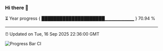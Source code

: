 ### Hi there 👋

⏳ Year progress { █████████████████████▁▁▁▁▁▁▁▁▁ } 70.94 %

---

⏰ Updated on Tue, 16 Sep 2025 22:36:00 GMT

![Progress Bar CI](https://github.com/IshwaranRudhara/GIT-ACTION/workflows/Progress%20Bar%20CI/badge.svg)
